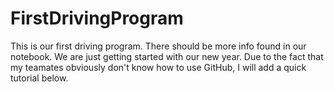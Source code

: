 # FirstDrivingProgram
This is our first driving program. There should be more info found in our notebook. We are just getting started with our new year. 
Due to the fact that my teamates obviously don't know how to use GitHub, I will add a quick tutorial below.
